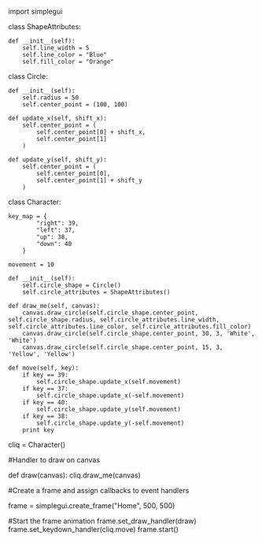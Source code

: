 import simplegui

class ShapeAttributes:

    def __init__(self):
        self.line_width = 5
        self.line_color = "Blue"
        self.fill_color = "Orange"
    
    
class Circle:

    def __init__(self):
        self.radius = 50
        self.center_point = (100, 100)
        
    def update_x(self, shift_x):
        self.center_point = (
            self.center_point[0] + shift_x,
            self.center_point[1]
        )
        
    def update_y(self, shift_y):
        self.center_point = (
            self.center_point[0],
            self.center_point[1] + shift_y
        )
class Character:
    
    key_map = {
            "right": 39,
            "left": 37,
            "up": 38,
            "down": 40
        }
    
    movement = 10
    
    def __init__(self):
        self.circle_shape = Circle()
        self.circle_attributes = ShapeAttributes()

    def draw_me(self, canvas):
        canvas.draw_circle(self.circle_shape.center_point, self.circle_shape.radius, self.circle_attributes.line_width, self.circle_attributes.line_color, self.circle_attributes.fill_color)
        canvas.draw_circle(self.circle_shape.center_point, 30, 3, 'White', 'White')
        canvas.draw_circle(self.circle_shape.center_point, 15, 3, 'Yellow', 'Yellow')

    def move(self, key):
        if key == 39:
            self.circle_shape.update_x(self.movement)
        if key == 37:
            self.circle_shape.update_x(-self.movement)
        if key == 40:
            self.circle_shape.update_y(self.movement)
        if key == 38:
            self.circle_shape.update_y(-self.movement)
        print key
        
cliq = Character()

#Handler to draw on canvas

def draw(canvas): cliq.draw_me(canvas)

#Create a frame and assign callbacks to event handlers

frame = simplegui.create_frame("Home", 500, 500)


#Start the frame animation
frame.set_draw_handler(draw)
frame.set_keydown_handler(cliq.move)
frame.start()
    
    
    
    
    
